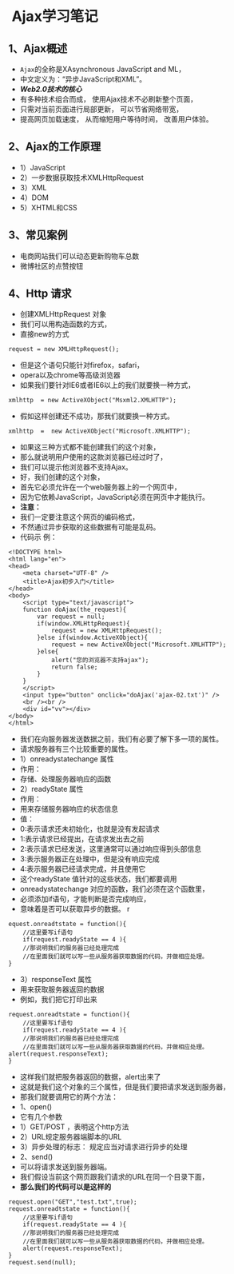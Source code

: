 #  Ajax学习笔记
## 1、Ajax概述

- `Ajax`的全称是XAsynchronous JavaScript and ML，   
- 中文定义为：“异步JavaScript和XML”。  
- ***Web2.0技术的核心***  
- 有多种技术组合而成，  使用Ajax技术不必刷新整个页面，  
- 只需对当前页面进行局部更新，  可以节省网络带宽，
- 提高网页加载速度，  从而缩短用户等待时间，       改善用户体验。
## 2、Ajax的工作原理
-  1）JavaScript
-  2）一步数据获取技术XMLHttpRequest
-  3）XML
-  4）DOM
-  5）XHTML和CSS
## 3、常见案例
-    电商网站我们可以动态更新购物车总数 
-    微博社区的点赞按钮
## 4、Http 请求
-    创建XMLHttpRequest 对象
-    我们可以用构造函数的方式，
-    直接new的方式

```
request = new XMLHttpRequest();
```

- 但是这个语句只能针对firefox，safari，
- opera以及chrome等高级浏览器
- 如果我们要针对IE6或者IE6以上的我们就要换一种方式，

```
xmlhttp  = new ActiveXObject("Msxml2.XMLHTTP");
```

- 假如这样创建还不成功，那我们就要换一种方式。

```
xmlhttp  =  new ActiveXObject("Microsoft.XMLHTTP");
```

- 如果这三种方式都不能创建我们的这个对象，
- 那么就说明用户使用的这款浏览器已经过时了，
- 我们可以提示他浏览器不支持Ajax。 
- 好，我们创建的这个对象，
- 首先它必须允许在一个web服务器上的一个网页中，
- 因为它依赖JavaScript，JavaScript必须在网页中才能执行。
- **注意：**
- 我们一定要注意这个网页的编码格式，
- 不然通过异步获取的这些数据有可能是乱码。
- 代码示 例：

```
<!DOCTYPE html>
<html lang="en">
<head>
    <meta charset="UTF-8" />
    <title>Ajax初步入门</title>
</head>
<body>
    <script type="text/javascript">
    function doAjax(the_request){
        var request = null;
        if(window.XMLHttpRequest){
            request = new XMLHttpRequest();
        }else if(window.ActiveXObject){
            request = new ActiveXObject("Microsoft.XMLHTTP");
        }else{
            alert("您的浏览器不支持ajax");
            return false;
        }
    }
    </script>
    <input type="button" onclick="doAjax('ajax-02.txt')" />
    <br /><br />
    <div id="vv"></div>
</body>
</html>
```
- 我们在向服务器发送数据之前，我们有必要了解下多一项的属性。
- 请求服务器有三个比较重要的属性。
- 1）onreadystatechange 属性
- 作用：
- 存储、处理服务器响应的函数
- 2）readyState 属性
-  作用：
- 用来存储服务器响应的状态信息 
-  值：
- 0:表示请求还未初始化，也就是没有发起请求
- 1:表示请求已经提出，在请求发出去之前
- 2:表示请求已经发送，这里通常可以通过响应得到头部信息
- 3:表示服务器正在处理中，但是没有响应完成
- 4:表示服务器已经请求完成，并且使用它
-  这个readyState 值针对的这些状态，我们都要调用	
-  onreadystatechange 对应的函数，我们必须在这个函数里，
-  必须添加if语句，才能判断是否完成响应，
-  意味着是否可以获取异步的数据。
r
```
equest.onreadtstate = function(){
    //这里要写if语句
    if(request.readyState == 4 ){
    //那说明我们的服务器已经处理完成
    //在里面我们就可以写一些从服务器获取数据的代码，并做相应处理。
}
```

- 3）responseText 属性
-  用来获取服务器返回的数据
- 例如，我们把它打印出来

```
request.onreadtstate = function(){
    //这里要写if语句
    if(request.readyState == 4 ){
    //那说明我们的服务器已经处理完成
    //在里面我们就可以写一些从服务器获取数据的代码，并做相应处理。
alert(request.responseText);
}
```

- 这样我们就把服务器返回的数据，alert出来了
-   这就是我们这个对象的三个属性，但是我们要把请求发送到服务器，
- 那我们就要调用它的两个方法：
-  1、open()
-  它有几个参数
- 1）GET/POST ，表明这个http方法
- 2）URL规定服务器端脚本的URL
- 3）异步处理的标志： 规定应当对请求进行异步的处理
-  2、send() 
- 可以将请求发送到服务器端。
- 我们假设当前这个网页跟我们请求的URL在同一个目录下面，
- **那么我们的代码可以是这样的**

```
request.open("GET","test.txt",true);
request.onreadtstate = function(){
    //这里要写if语句
    if(request.readyState == 4 ){
    //那说明我们的服务器已经处理完成
    //在里面我们就可以写一些从服务器获取数据的代码，并做相应处理。
    alert(request.responseText);
}
request.send(null);
```

